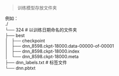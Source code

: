 > 训练模型存放文件夹

例如： <br>
./ <br>
└── 324  # 以训练日期命名的文件夹 <br>
    ├── best <br>
    │   ├── checkpoint <br>
    │   ├── dnn_8598.ckpt-18000.data-00000-of-00001 <br>
    │   ├── dnn_8598.ckpt-18000.index <br>
    │   └── dnn_8598.ckpt-18000.meta <br>
    ├── dnn_labels.txt  # 标签文件 <br>
    └── dnn.pbtxt <br>

